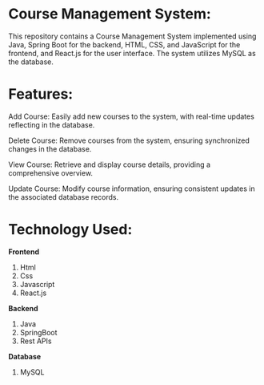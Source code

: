 # Course Management System:

This repository contains a Course Management System implemented using Java, Spring Boot for the backend, HTML, CSS, and JavaScript for the frontend, and React.js for the user interface. The system utilizes MySQL as the database.

# Features:

Add Course: Easily add new courses to the system, with real-time updates reflecting in the database.

Delete Course: Remove courses from the system, ensuring synchronized changes in the database.

View Course: Retrieve and display course details, providing a comprehensive overview.

Update Course: Modify course information, ensuring consistent updates in the associated database records.

# Technology Used:
**Frontend**
1. Html
2. Css
3. Javascript
4. React.js

**Backend**
1. Java
2. SpringBoot
3. Rest APIs

**Database**
1. MySQL
